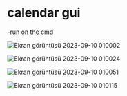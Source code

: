 # calendar gui 
-run on the cmd 


 
![Ekran görüntüsü 2023-09-10 010002](https://github.com/thirtyfive-35/calendar-app-gui-/assets/99458931/ea63867c-3e25-404a-8f33-822afd7d2bf1)


![Ekran görüntüsü 2023-09-10 010024](https://github.com/thirtyfive-35/calendar-app-gui-/assets/99458931/4c95bd04-8c73-4c64-9b7b-689f9e517fdc)


![Ekran görüntüsü 2023-09-10 010051](https://github.com/thirtyfive-35/calendar-app-gui-/assets/99458931/9caf172d-9421-4108-b120-804e6b73e02a)


![Ekran görüntüsü 2023-09-10 010115](https://github.com/thirtyfive-35/calendar-app-gui-/assets/99458931/e4511010-2109-446a-a78e-402e17134ad7)


